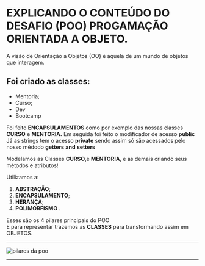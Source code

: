 # **EXPLICANDO O CONTEÚDO DO DESAFIO (POO) PROGAMAÇÃO ORIENTADA A OBJETO.**

A visão de Orientação a Objetos (OO) é aquela de um mundo de objetos que interagem.
## Foi criado as classes:
* Mentoria;
* Curso; 
* Dev
* Bootcamp

Foi feito **ENCAPSULAMENTOS** como por exemplo das  nossas classes **CURSO** e **MENTORIA.**
Em seguida foi feito o modificador de acesso  **public**
Já as strings tem o acesso **private** sendo assim só são acessados pelo nosso médodo **getters** **and** **setters**

Modelamos as Classes **CURSO**,e  **MENTORIA**, e as demais criando seus métodos e atributos!


Utilizamos a:
1. **ABSTRAÇÃO**;
2. **ENCAPSULAMENTO**;
3. **HERANÇA**;
4. **POLIMORFISMO** .

Esses são os 4 pilares principais do POO  
E para representar trazemos as **CLASSES** para transformando assim em OBJETOS. 

-----------------------------------------------------
![pilares da poo](https://materiais.imd.ufrn.br/materialV2/assets/lib/upload/plugins/source/imagens/76/697/pilares.jpg)


------------

